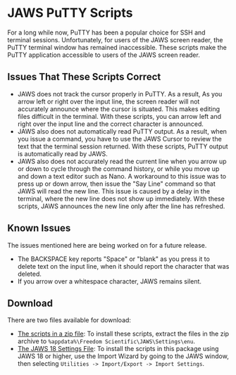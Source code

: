 # JAWS PuTTY Scripts
For a long while now, PuTTY has been a popular choice for SSH and terminal sessions. Unfortunately, for users of the JAWS screen reader, the PuTTY terminal window has remained inaccessible. These scripts make the PuTTY application accessible to users of the JAWS screen reader.

## Issues That These Scripts Correct
- JAWS does not track the cursor properly in PuTTY. As a result, As you arrow left or right over the input line, the screen reader will not accurately announce where the cursor is situated. This makes editing files difficult in the terminal. With these scripts, you can arrow left and right over the input line and the correct character is announced.
- JAWS also does not automatically read PuTTY output. As a result, when you issue a command, you have to use the JAWS Cursor to review the text that the terminal session returned. With these scripts, PuTTY output is automatically read by JAWS.
- JAWS also does not accurately read the current line when you arrow up or down to cycle through the command history, or while you move up and down a text editor such as Nano. A workaround to this issue was to press up or down arrow, then issue the "Say Line" command so that JAWS will read the new line. This issue is caused by a delay in the terminal, where the new line does not show up immediately. With these scripts, JAWS announces the new line only after the line has refreshed.

## Known Issues
The issues mentioned here are being worked on for a future release.
- The BACKSPACE key reports "Space" or "blank" as you press it to delete text on the input line, when it should report the character that was deleted.
- If you arrow over a whitespace character, JAWS remains silent.

## Download
There are two files available for download:
- [The scripts in a zip file](putty.zip): To install these scripts, extract the files in the zip archive to `%appdata%\Freedom Scientific\JAWS\Settings\enu`.
- [The JAWS 18 Settings File](JAWS-PuTTY-Scripts/PuTTY.sbak): To install the scripts in this package using JAWS 18 or higher, use the Import Wizard by going to the JAWS window, then selecting `Utilities -> Import/Export -> Import Settings`.
